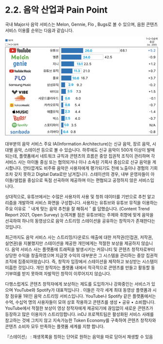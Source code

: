 # 2.2. 음악 산업과 Pain Point

국내 Major사 음악 서비스는 Melon, Gennie, Flo , Bugs로 볼 수 있으며, 음원 콘텐츠 서비스 이용률 순위는 다음과 같습니다.

![Content Trend Report 2021, Open Survey](../.gitbook/assets/그림4.png)

대부분의 음악 서비스 주요 IA(Information Architecture)는 신규 음악, 장르 음악, 시대별 음악, 스테이션 등으로 볼 수 있습니다. 하루에도 신규 음악이 500개 이상이 발매되는데, 플랫폼에서 네트워크 규칙과 콘텐츠의 흐름은 중앙 집권적 조직이 관리하며 각 서비스 사는 아이돌 중심 또는 협의되거나 이나 소속된 기획사 중심으로 신규 음악을 게시합니다. 안타깝게도 비주류 음악은 사용자에게 평가되기도 전에 노출이나 경험의 기회조차 갖지 못하고 Digital Data로만 남겨집니다. 스테이션의 경우, 내부 운영자들이 아이돌/셀럽을 중심으로 독점 선곡하여 제공하며 이는 편협되고 공정하지 않은 서비스입니다.

상대적으로, 유튜브에서는 수많은 사용자의 사용 및 청취 데이터를 기반으로 추천 알고리즘을 개발하여 서비스 화면을 구성합니다. 사용자는 유튜브와 유튜브 뮤직을 이용하는 주요 이유로 ＇내게 맞는 음악 추천을 잘 해줘서＇를 답했습니다. (Content Trend Report 2021, Open Survey) 눈여겨볼 점은 유튜브에는 주제와 취향에 맞게 음악을 선곡하여 하나의 동영상으로 음악 스트리밍 스테이션을 공유하는 창작자가 존재한다는 것입니다.&#x20;

최근까지도 음악 서비스 사는 스트리밍/다운로드 매출에 대한 저작권(인접권, 저작권, 실연권)을 지불했지만 스테이션을 제공한 개인에게는 적절한 보상을 제공하지 않습니다. 음악 서비스 사는 플랫폼에 트래픽을 발생시키는 커뮤니티 및 콘텐츠 창작자로부터 상당한 수익을 창출하였으며 지금껏 수익의 대부분은 그 시스템을 관리하는 중앙 집권적 조직에 집중되어왔습니다. 즉, 창작자 입장에서 스테이션을 제작하고 보상받는 시스템이 미흡한 것입니다. 개인 창작자는 플랫폼 내에서 적극적으로 콘텐츠를 만들고 활동할 동기부여를 받지 못하여 자발적인 창작이 이루어지지 않습니다.

다행스럽게도 콘텐츠 창작자에게 보상하는 제도를 도입하거나 강화중인는 서비스가 있으며  YouTube와 Spotify가 대표적입니다 . 이들은 각각 세계 최대 동영상 플랫폼과 시장 점유율 1위인 음악 스트리밍 서비스입니다. YouTube나 Spotify 같은 플랫폼에서는 수억, 수십억 명의 사용자들이 모여 상호 작용하고 콘텐츠를 생성 • 공유 • 소비합니다. YouTube에서 적절한 보상이 영상 창작자에게 제공되기에 끊임없이 새로운 콘텐츠가 등장하고 많은 이용자가 스트리밍합니다. inDJ 프로젝트팀은  활성화된 서비스 사례를 참고하는 것에 그치지 않고 지속가능한 Token Economy를 구축하여 콘텐츠 창작자와 콘텐츠 소비자 모두 만족하는 플랫폼 세계를 지향 합니다.  &#x20;



『스테이션』 : 재생목록을 칭하는 단어로 원하는 음악을 따로 담아서 재생할 수 있음
